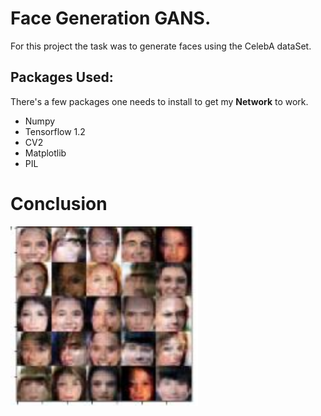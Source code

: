# Face Generation GANS.
For this project the task was to generate faces using the CelebA dataSet.

## Packages Used:
There's a few packages one needs to install to get my **Network** to work.
* Numpy
* Tensorflow 1.2
* CV2
* Matplotlib
* PIL

# Conclusion

<img src="result.jpg" width = 300>

